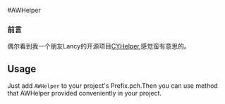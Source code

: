 #AWHelper

### 前言
偶尔看到我一个朋友Lancy的开源项目[CYHelper](http://www.baidu.com),感觉蛮有意思的。 

## Usage
Just add `AWHelper` to your project's Prefix.pch.Then you can use method that AWHelper provided conveniently in your project.
